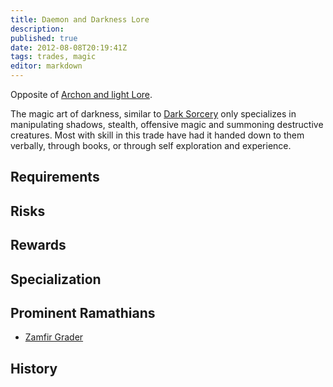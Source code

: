 ```yaml
---
title: Daemon and Darkness Lore
description:
published: true
date: 2012-08-08T20:19:41Z
tags: trades, magic
editor: markdown
---
```


Opposite of [Archon and light Lore](/trades/archon-and-light-lore).

The magic art of darkness, similar to [Dark Sorcery](/trades/dark-sorcery) only specializes in manipulating shadows, stealth, offensive magic and summoning destructive creatures. Most with skill in this trade have had it handed down to them verbally, through books, or through self exploration and experience.

## Requirements

## Risks

## Rewards

## Specialization

## Prominent Ramathians

- [Zamfir Grader](/characters/zamfir-grader)

## History


